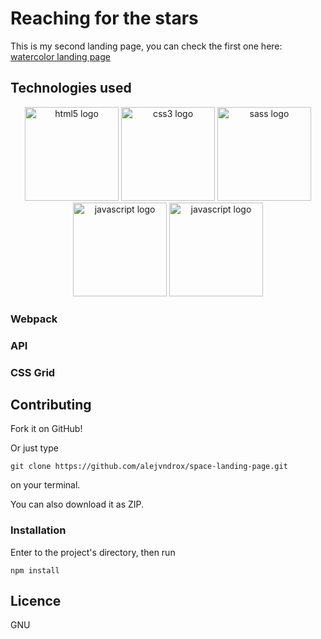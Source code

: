 # Reaching for the stars
This is my second landing page, you can check the first one here: [watercolor landing page](https://github.com/alejvndrox/landing-page-watercolor)

## Technologies used
<div align="center">
<img src="https://upload.wikimedia.org/wikipedia/commons/6/61/HTML5_logo_and_wordmark.svg" width="auto" height="150px" alt="html5 logo" />
<img src="https://upload.wikimedia.org/wikipedia/commons/3/3d/CSS.3.svg" width="auto" height="150px" alt="css3 logo" />
<img src="https://upload.wikimedia.org/wikipedia/commons/9/96/Sass_Logo_Color.svg" width="auto" height="150px" alt="sass logo" />
<img src="https://upload.wikimedia.org/wikipedia/commons/9/99/Unofficial_JavaScript_logo_2.svg" width="auto" height="150px" alt="javascript logo" />
<img src="https://travis-ci.com/images/logos/TravisCI-Mascot-1.png" width="auto" height="150px" alt="javascript logo" />
</div>

### Webpack


### API

### CSS Grid

## Contributing

Fork it on GitHub!

Or just type
```
git clone https://github.com/alejvndrox/space-landing-page.git
```
on your terminal.

You can also download it as ZIP.

### Installation

Enter to the project's directory, then run
```
npm install
```

## Licence
GNU
